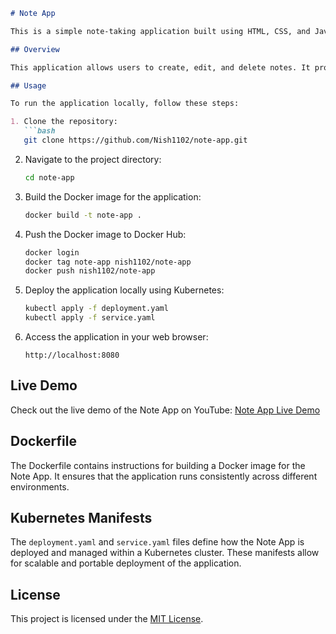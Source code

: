 ```markdown
# Note App

This is a simple note-taking application built using HTML, CSS, and JavaScript.

## Overview

This application allows users to create, edit, and delete notes. It provides a straightforward interface for managing personal or work-related notes efficiently.

## Usage

To run the application locally, follow these steps:

1. Clone the repository:
   ```bash
   git clone https://github.com/Nish1102/note-app.git
   ```

2. Navigate to the project directory:
   ```bash
   cd note-app
   ```

3. Build the Docker image for the application:
   ```bash
   docker build -t note-app .
   ```

4. Push the Docker image to Docker Hub:
   ```bash
   docker login
   docker tag note-app nish1102/note-app
   docker push nish1102/note-app
   ```

5. Deploy the application locally using Kubernetes:
   ```bash
   kubectl apply -f deployment.yaml
   kubectl apply -f service.yaml
   ```

6. Access the application in your web browser:
   ```
   http://localhost:8080
   ```

## Live Demo

Check out the live demo of the Note App on YouTube:
[Note App Live Demo](https://www.youtube.com/watch?v=lHQKt4Jc-Q8)

## Dockerfile

The Dockerfile contains instructions for building a Docker image for the Note App. It ensures that the application runs consistently across different environments.

## Kubernetes Manifests

The `deployment.yaml` and `service.yaml` files define how the Note App is deployed and managed within a Kubernetes cluster. These manifests allow for scalable and portable deployment of the application.

## License

This project is licensed under the [MIT License](LICENSE).

```
